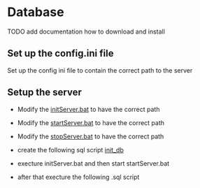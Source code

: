 # Database
TODO add documentation
how to download and install 


## Set up the config.ini file
Set up the config ini file to contain the correct path to the server

## Setup the server
- Modify the [initServer.bat](./initServer.bat) to have the correct path

- Modify the [startServer.bat](./startServer.bat) to have the correct path

- Modify the [stopServer.bat](./startServer.bat) to have the correct path

- create the following sql script [init_db](./init_db.sql)

- execture initServer.bat and then start startServer.bat

- after that execture the following .sql script
